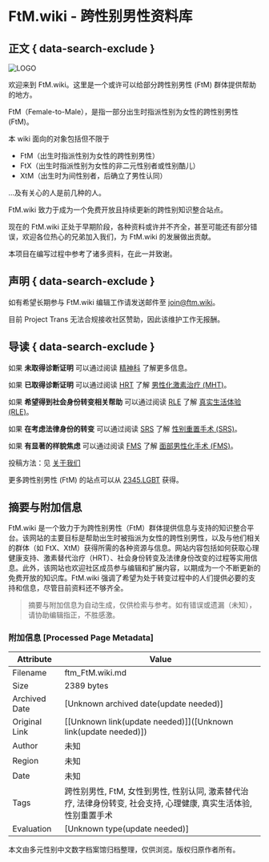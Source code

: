 # FtM.wiki - 跨性别男性资料库

## 正文 { data-search-exclude }


![LOGO](favicon.png)

欢迎来到 FtM.wiki。这里是一个或许可以给部分跨性别男性 (FtM) 群体提供帮助的地方。

FtM（Female-to-Male），是指一部分出生时指派性别为女性的跨性别男性 (FtM)。

本 wiki 面向的对象包括但不限于

- FtM（出生时指派性别为女性的跨性别男性）
- FtX（出生时指派性别为女性的非二元性别者或性别酷儿）
- XtM（出生时为间性别者，后确立了男性认同）

…及有关心的人是前几种的人。

FtM.wiki 致力于成为一个免费开放且持续更新的跨性别知识整合站点。

现在的 FtM.wiki 正处于早期阶段，各种资料或许并不齐全，甚至可能还有部分错误，欢迎各位热心的兄弟加入我们，为 FtM.wiki 的发展做出贡献。

本项目在编写过程中参考了诸多资料，在此一并致谢。

## 声明 { data-search-exclude }

如有希望长期参与 FtM.wiki 编辑工作请发送邮件至 [join@ftm.wiki](mailto:join@ftm.wiki)。

目前 Project Trans 无法合规接收社区赞助，因此该维护工作无报酬。

## 导读 { data-search-exclude }

如果 **未取得诊断证明** 可以通过阅读 [精神科](https://ftm.wiki/zh-cn/psycho/ "精神科") 了解更多信息。

如果 **已取得诊断证明** 可以通过阅读 [HRT](https://ftm.wiki/zh-cn/hrt/ "激素替代治疗") 了解 [男性化激素治疗 (MHT)](https://en.wikipedia.org/wiki/Masculinizing_hormone_therapy)。

如果 **希望得到社会身份转变相关帮助** 可以通过阅读 [RLE](https://ftm.wiki/zh-cn/rle/ "真实生活体验") 了解 [真实生活体验 (RLE)](https://en.wikipedia.org/wiki/Real-life_experience_%28transgender%29)。

如果 **在考虑法律身份的转变** 可以通过阅读 [SRS](https://ftm.wiki/zh-cn/srs/ "性别重置手术") 了解 [性别重置手术 (SRS)](https://en.wikipedia.org/wiki/Sex_reassignment_surgery_%28female-to-male%29)。

如果 **有显著的样貌焦虑** 可以通过阅读 [FMS](https://ftm.wiki/zh-cn/fms/ "面部男性化手术") 了解 [面部男性化手术 (FMS)](https://en.wikipedia.org/wiki/Facial_masculinization_surgery)。

投稿方法：见 [关于我们](https://ftm.wiki/zh-cn/about-us/ "关于我们")

更多跨性别男性 (FtM) 的站点可以从 [2345.LGBT](https://2345.LGBT) 获得。
<!-- tcd_original_link https://ftm.wiki/zh-cn/ -->


## 摘要与附加信息

<!-- tcd_abstract -->
FtM.wiki 是一个致力于为跨性别男性（FtM）群体提供信息与支持的知识整合平台。该网站的主要目标是帮助出生时被指派为女性的跨性别男性，以及与他们相关的群体（如 FtX、XtM）获得所需的各种资源与信息。网站内容包括如何获取心理健康支持、激素替代治疗（HRT）、社会身份转变及法律身份改变的过程等实用信息。此外，该网站也欢迎社区成员参与编辑和扩展内容，以期成为一个不断更新的免费开放的知识库。FtM.wiki 强调了希望为处于转变过程中的人们提供必要的支持和信息，尽管目前资料还不够齐全。
<!-- tcd_abstract_end -->

> 摘要与附加信息为自动生成，仅供检索与参考。如有错误或遗漏（未知），请协助编辑指正，不胜感激。

### 附加信息 [Processed Page Metadata]

| Attribute       | Value                                  |
|-----------------|----------------------------------------|
| Filename        | ftm_FtM.wiki.md                             |
| Size            | 2389 bytes                           |
| Archived Date   | [Unknown archived date(update needed)]                             |
| Original Link   | [[Unknown link(update needed)]]([Unknown link(update needed)])                       |
| Author          | 未知                               |
| Region          | 未知                               |
| Date            | 未知                                 |
| Tags            | 跨性别男性, FtM, 女性到男性, 性别认同, 激素替代治疗, 法律身份转变, 社会支持, 心理健康, 真实生活体验, 性别重置手术                                 |
| Evaluation            | [Unknown type(update needed)]                                 |
<!-- tcd_table_end -->

本文由多元性别中文数字档案馆归档整理，仅供浏览。版权归原作者所有。
